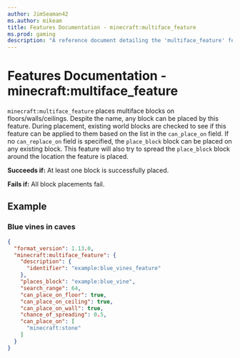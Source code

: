 ```yaml
---
author: JimSeaman42
ms.author: mikeam
title: Features Documentation - minecraft:multiface_feature
ms.prod: gaming
description: "A reference document detailing the 'multiface_feature' feature"
---
```


# Features Documentation - minecraft:multiface_feature

`minecraft:multiface_feature` places multiface blocks on floors/walls/ceilings. Despite the name, any block can be placed by this feature. During placement, existing world blocks are checked to see if this feature can be applied to them based on the list in the `can_place_on` field. If no `can_replace_on` field is specified, the `place_block` block can be placed on any existing block.
This feature will also try to spread the `place_block` block around the location the feature is placed.

**Succeeds if:**
At least one block is successfully placed.

**Fails if:**
All block placements fail.

## Example

### Blue vines in caves

```json
{
  "format_version": 1.13.0,
  "minecraft:multiface_feature": {
    "description": {
      "identifier": "example:blue_vines_feature"
    },
    "places_block": "example:blue_vine",
    "search_range": 64,
    "can_place_on_floor": true,
    "can_place_on_ceiling": true,
    "can_place_on_wall": true,
    "chance_of_spreading": 0.5,
    "can_place_on": [
      "minecraft:stone"
    ]
  }
}
```
